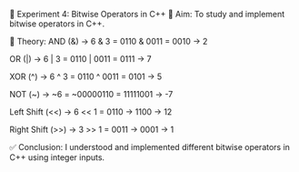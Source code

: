 🧪 Experiment 4: Bitwise Operators in C++
🔹 Aim:
To study and implement bitwise operators in C++.

🔹 Theory:
AND (&) → 6 & 3 = 0110 & 0011 = 0010 → 2

OR (|) → 6 | 3 = 0110 | 0011 = 0111 → 7

XOR (^) → 6 ^ 3 = 0110 ^ 0011 = 0101 → 5

NOT (~) → ~6 = ~00000110 = 11111001 → -7

Left Shift (<<) → 6 << 1 = 0110 → 1100 → 12

Right Shift (>>) → 3 >> 1 = 0011 → 0001 → 1

✅ Conclusion:
I understood and implemented different bitwise operators in C++ using integer inputs.

